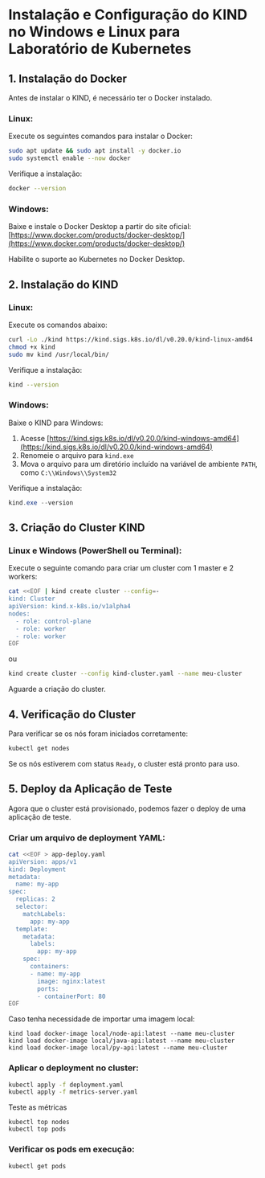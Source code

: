 # Instalação e Configuração do KIND no Windows e Linux para Laboratório de Kubernetes

## 1. Instalação do Docker

Antes de instalar o KIND, é necessário ter o Docker instalado.

### Linux:
Execute os seguintes comandos para instalar o Docker:
```bash
sudo apt update && sudo apt install -y docker.io
sudo systemctl enable --now docker
```

Verifique a instalação:
```bash
docker --version
```

### Windows:
Baixe e instale o Docker Desktop a partir do site oficial:
[https://www.docker.com/products/docker-desktop/](https://www.docker.com/products/docker-desktop/)

Habilite o suporte ao Kubernetes no Docker Desktop.

## 2. Instalação do KIND

### Linux:
Execute os comandos abaixo:
```bash
curl -Lo ./kind https://kind.sigs.k8s.io/dl/v0.20.0/kind-linux-amd64
chmod +x kind
sudo mv kind /usr/local/bin/
```

Verifique a instalação:
```bash
kind --version
```

### Windows:
Baixe o KIND para Windows:
1. Acesse [https://kind.sigs.k8s.io/dl/v0.20.0/kind-windows-amd64](https://kind.sigs.k8s.io/dl/v0.20.0/kind-windows-amd64)
2. Renomeie o arquivo para `kind.exe`
3. Mova o arquivo para um diretório incluído na variável de ambiente `PATH`, como `C:\\Windows\\System32`

Verifique a instalação:
```powershell
kind.exe --version
```

## 3. Criação do Cluster KIND

### Linux e Windows (PowerShell ou Terminal):
Execute o seguinte comando para criar um cluster com 1 master e 2 workers:

```bash
cat <<EOF | kind create cluster --config=-
kind: Cluster
apiVersion: kind.x-k8s.io/v1alpha4
nodes:
  - role: control-plane
  - role: worker
  - role: worker
EOF
```
ou

```bash
kind create cluster --config kind-cluster.yaml --name meu-cluster
```

Aguarde a criação do cluster.

## 4. Verificação do Cluster

Para verificar se os nós foram iniciados corretamente:
```bash
kubectl get nodes
```

Se os nós estiverem com status `Ready`, o cluster está pronto para uso.

## 5. Deploy da Aplicação de Teste

Agora que o cluster está provisionado, podemos fazer o deploy de uma aplicação de teste.

### Criar um arquivo de deployment YAML:
```bash
cat <<EOF > app-deploy.yaml
apiVersion: apps/v1
kind: Deployment
metadata:
  name: my-app
spec:
  replicas: 2
  selector:
    matchLabels:
      app: my-app
  template:
    metadata:
      labels:
        app: my-app
    spec:
      containers:
      - name: my-app
        image: nginx:latest
        ports:
        - containerPort: 80
EOF
```

Caso tenha necessidade de importar uma imagem local:
```
kind load docker-image local/node-api:latest --name meu-cluster
kind load docker-image local/java-api:latest --name meu-cluster
kind load docker-image local/py-api:latest --name meu-cluster
```

### Aplicar o deployment no cluster:
```bash
kubectl apply -f deployment.yaml
kubectl apply -f metrics-server.yaml
```

Teste as métricas
```
kubectl top nodes
kubectl top pods
```

### Verificar os pods em execução:
```bash
kubectl get pods
```